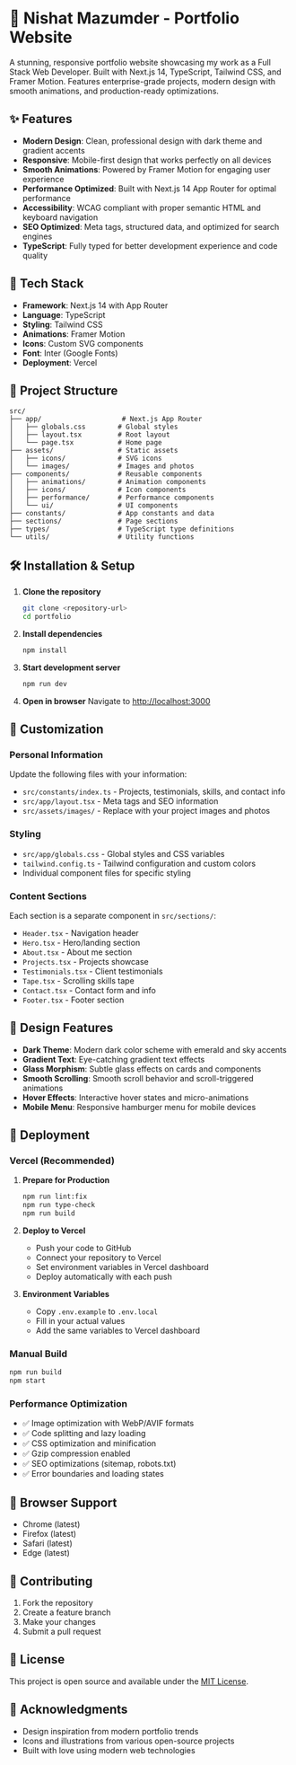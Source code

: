 # 🚀 Nishat Mazumder - Portfolio Website

A stunning, responsive portfolio website showcasing my work as a Full Stack Web Developer. Built with Next.js 14, TypeScript, Tailwind CSS, and Framer Motion. Features enterprise-grade projects, modern design with smooth animations, and production-ready optimizations.

## ✨ Features

- **Modern Design**: Clean, professional design with dark theme and gradient accents
- **Responsive**: Mobile-first design that works perfectly on all devices
- **Smooth Animations**: Powered by Framer Motion for engaging user experience
- **Performance Optimized**: Built with Next.js 14 App Router for optimal performance
- **Accessibility**: WCAG compliant with proper semantic HTML and keyboard navigation
- **SEO Optimized**: Meta tags, structured data, and optimized for search engines
- **TypeScript**: Fully typed for better development experience and code quality

## 🚀 Tech Stack

- **Framework**: Next.js 14 with App Router
- **Language**: TypeScript
- **Styling**: Tailwind CSS
- **Animations**: Framer Motion
- **Icons**: Custom SVG components
- **Font**: Inter (Google Fonts)
- **Deployment**: Vercel

## 📁 Project Structure

```
src/
├── app/                    # Next.js App Router
│   ├── globals.css        # Global styles
│   ├── layout.tsx         # Root layout
│   └── page.tsx           # Home page
├── assets/                # Static assets
│   ├── icons/             # SVG icons
│   └── images/            # Images and photos
├── components/            # Reusable components
│   ├── animations/        # Animation components
│   ├── icons/             # Icon components
│   ├── performance/       # Performance components
│   └── ui/                # UI components
├── constants/             # App constants and data
├── sections/              # Page sections
├── types/                 # TypeScript type definitions
└── utils/                 # Utility functions
```

## 🛠️ Installation & Setup

1. **Clone the repository**

   ```bash
   git clone <repository-url>
   cd portfolio
   ```

2. **Install dependencies**

   ```bash
   npm install
   ```

3. **Start development server**

   ```bash
   npm run dev
   ```

4. **Open in browser**
   Navigate to [http://localhost:3000](http://localhost:3000)

## 📝 Customization

### Personal Information

Update the following files with your information:

- `src/constants/index.ts` - Projects, testimonials, skills, and contact info
- `src/app/layout.tsx` - Meta tags and SEO information
- `src/assets/images/` - Replace with your project images and photos

### Styling

- `src/app/globals.css` - Global styles and CSS variables
- `tailwind.config.ts` - Tailwind configuration and custom colors
- Individual component files for specific styling

### Content Sections

Each section is a separate component in `src/sections/`:

- `Header.tsx` - Navigation header
- `Hero.tsx` - Hero/landing section
- `About.tsx` - About me section
- `Projects.tsx` - Projects showcase
- `Testimonials.tsx` - Client testimonials
- `Tape.tsx` - Scrolling skills tape
- `Contact.tsx` - Contact form and info
- `Footer.tsx` - Footer section

## 🎨 Design Features

- **Dark Theme**: Modern dark color scheme with emerald and sky accents
- **Gradient Text**: Eye-catching gradient text effects
- **Glass Morphism**: Subtle glass effects on cards and components
- **Smooth Scrolling**: Smooth scroll behavior and scroll-triggered animations
- **Hover Effects**: Interactive hover states and micro-animations
- **Mobile Menu**: Responsive hamburger menu for mobile devices

## 🚀 Deployment

### Vercel (Recommended)

1. **Prepare for Production**

   ```bash
   npm run lint:fix
   npm run type-check
   npm run build
   ```

2. **Deploy to Vercel**
   - Push your code to GitHub
   - Connect your repository to Vercel
   - Set environment variables in Vercel dashboard
   - Deploy automatically with each push

3. **Environment Variables**
   - Copy `.env.example` to `.env.local`
   - Fill in your actual values
   - Add the same variables to Vercel dashboard

### Manual Build

```bash
npm run build
npm start
```

### Performance Optimization

- ✅ Image optimization with WebP/AVIF formats
- ✅ Code splitting and lazy loading
- ✅ CSS optimization and minification
- ✅ Gzip compression enabled
- ✅ SEO optimizations (sitemap, robots.txt)
- ✅ Error boundaries and loading states

## 📱 Browser Support

- Chrome (latest)
- Firefox (latest)
- Safari (latest)
- Edge (latest)

## 🤝 Contributing

1. Fork the repository
2. Create a feature branch
3. Make your changes
4. Submit a pull request

## 📄 License

This project is open source and available under the [MIT License](LICENSE).

## 🙏 Acknowledgments

- Design inspiration from modern portfolio trends
- Icons and illustrations from various open-source projects
- Built with love using modern web technologies
